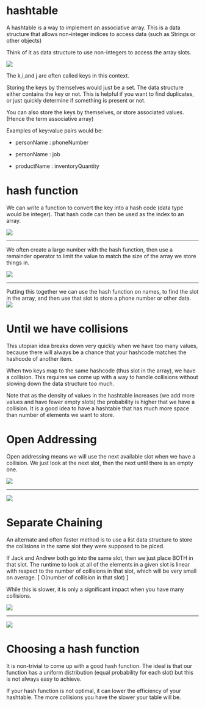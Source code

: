 
# hashtable

A hashtable is a way to implement an associative array. This is a data structure that allows non-integer indices to access data (such as Strings or other objects)

Think of it as data structure to use non-integers to access the array slots.

<img src="hashtableconcept.gif">

The k,i,and j are often called keys in this context.  

Storing the keys by themselves would just be a set. The data structure either contains the key or not. This is helpful if you want to find duplicates, or just quickly determine if something is present or not.

You can also store the keys by themselves, or store associated values. (Hence the term associative array)

Examples of key:value pairs would be:

- personName : phoneNumber

- personName : job

- productName : inventoryQuantity

# hash function

We can write a function to convert the key into a hash code (data type would be integer). That hash code can then be used as the index to an array.

<img src="hashFunction.gif">

<hr>

We often create a large number with the hash function, then use a remainder operator to limit the value to match the size of the array we store things in.

<img src="hashToIndex.bmp">

<hr>
Putting this together we can use the hash function on names, to find the slot in the array, and then use that slot to store a phone number or other data.

<img src="hashtableNoCollisions.png">



# Until we have collisions

This utopian idea breaks down very quickly when we have too many values, because there will always be a chance that your hashcode matches the hashcode of another item.

When two keys map to the same hashcode (thus slot in the array), we have a collision. This requires we come up with a way to handle collisions without slowing down the data structure too much.

Note that as the density of values in the hashtable increases (we add more values and have fewer empty slots) the probability is higher that we have a collision. It is a good idea to have a hashtable that has much more space than number of elements we want to store.


# Open Addressing

Open addressing means we will use the next available slot when we have a collision. We just look at the next slot, then the next until there is an empty one.

<img src="CollisionWithOpenAddressing.png">

<hr>

<img src="CollisionWithOpenAddressing2.png">

# Separate Chaining

An alternate and often faster method is to use a list data structure to store the collisions in the same slot they were supposed to be plced.

If Jack and Andrew both go into the same slot, then we just place BOTH in that slot. The runtime to look at all of the elements in a given slot is linear with respect to the number of collisions in that slot, which will be very small on average. [  O(number of collision in that slot) ]

While this is slower, it is only a significant impact when you have many collisions.

<img src="CollisionWithChaining1.png">

<hr>

<img src="CollisionWithChaining2.png">

# Choosing a hash function

It is non-trivial to come up with a good hash function. The ideal is that our function has a uniform distribution (equal probability for each slot) but this is not always easy to achieve.

If your hash function is not optimal, it can lower the efficiency of your hashtable. The more collisions you have the slower your table will be.
